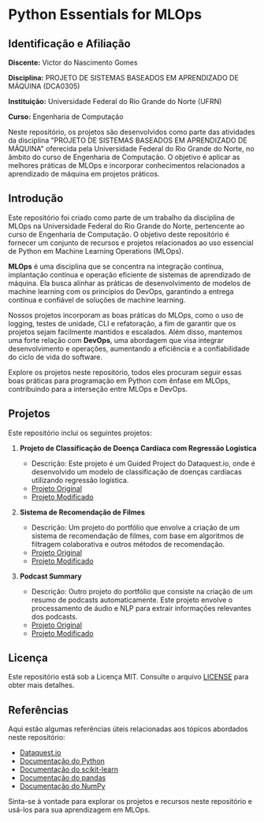 # Python Essentials for MLOps
## Identificação e Afiliação

**Discente:** Victor do Nascimento Gomes

**Disciplina:** PROJETO DE SISTEMAS BASEADOS EM APRENDIZADO DE MÁQUINA (DCA0305)

**Instituição:** Universidade Federal do Rio Grande do Norte (UFRN)

**Curso:** Engenharia de Computação

Neste repositório, os projetos são desenvolvidos como parte das atividades da disciplina "PROJETO DE SISTEMAS BASEADOS EM APRENDIZADO DE MÁQUINA" oferecida pela Universidade Federal do Rio Grande do Norte, no âmbito do curso de Engenharia de Computação. O objetivo é aplicar as melhores práticas de MLOps e incorporar conhecimentos relacionados a aprendizado de máquina em projetos práticos.


## Introdução
Este repositório foi criado como parte de um trabalho da disciplina de MLOps na Universidade Federal do Rio Grande do Norte, pertencente ao curso de Engenharia de Computação. O objetivo deste repositório é fornecer um conjunto de recursos e projetos relacionados ao uso essencial de Python em Machine Learning Operations (MLOps).

**MLOps** é uma disciplina que se concentra na integração contínua, implantação contínua e operação eficiente de sistemas de aprendizado de máquina. Ela busca alinhar as práticas de desenvolvimento de modelos de machine learning com os princípios do DevOps, garantindo a entrega contínua e confiável de soluções de machine learning.

Nossos projetos incorporam as boas práticas do MLOps, como o uso de logging, testes de unidade, CLI e refatoração, a fim de garantir que os projetos sejam facilmente mantidos e escalados. Além disso, mantemos uma forte relação com **DevOps**, uma abordagem que visa integrar desenvolvimento e operações, aumentando a eficiência e a confiabilidade do ciclo de vida do software.

Explore os projetos neste repositório, todos eles procuram seguir essas boas práticas para programação em Python com ênfase em MLOps, contribuindo para a interseção entre MLOps e DevOps.


## Projetos
Este repositório inclui os seguintes projetos:

1. **Projeto de Classificação de Doença Cardíaca com Regressão Logística**
   - Descrição: Este projeto é um Guided Project do Dataquest.io, onde é desenvolvido um modelo de classificação de doenças cardíacas utilizando regressão logística.
   - [Projeto Original]()
   - [Projeto Modificado](#)

2. **Sistema de Recomendação de Filmes**
   - Descrição: Um projeto do portfólio que envolve a criação de um sistema de recomendação de filmes, com base em algoritmos de filtragem colaborativa e outros métodos de recomendação.
   - [Projeto Original]()
   - [Projeto Modificado](#)

3. **Podcast Summary**
   - Descrição: Outro projeto do portfólio que consiste na criação de um resumo de podcasts automaticamente. Este projeto envolve o processamento de áudio e NLP para extrair informações relevantes dos podcasts.
   - [Projeto Original]()
   - [Projeto Modificado](#)

## Licença
Este repositório está sob a Licença MIT. Consulte o arquivo [LICENSE](LICENSE) para obter mais detalhes.

## Referências
Aqui estão algumas referências úteis relacionadas aos tópicos abordados neste repositório:

- [Dataquest.io](https://www.dataquest.io/)
- [Documentação do Python](https://docs.python.org/)
- [Documentação do scikit-learn](https://scikit-learn.org/stable/documentation.html)
- [Documentação do pandas](https://pandas.pydata.org/docs/)
- [Documentação do NumPy](https://numpy.org/doc/)

Sinta-se à vontade para explorar os projetos e recursos neste repositório e usá-los para sua aprendizagem em MLOps.
